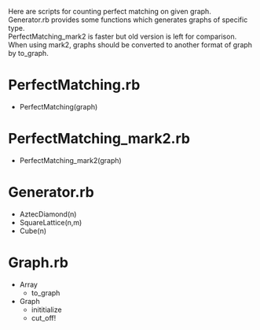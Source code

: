 Here are scripts for counting perfect matching on given graph.  
Generator.rb provides some functions which generates graphs of specific type.  
PerfectMatching_mark2 is faster but old version is left for comparison.  
When using mark2, graphs should be converted to another format of graph by to_graph.

# PerfectMatching.rb
* PerfectMatching(graph)  

# PerfectMatching_mark2.rb
* PerfectMatching_mark2(graph)

# Generator.rb
* AztecDiamond(n)  
* SquareLattice(n,m)
* Cube(n)

# Graph.rb
* Array
	* to_graph
* Graph
	* inititialize
	* cut_off!
